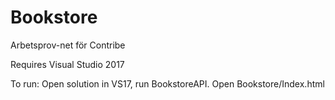 # Bookstore
Arbetsprov-net för Contribe

Requires Visual Studio 2017

To run:
Open solution in VS17, run BookstoreAPI.
Open Bookstore/Index.html 
